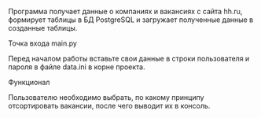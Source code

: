 Программа получает данные о компаниях и вакансиях с сайта hh.ru, формирует таблицы в БД PostgreSQL и загружает полученные данные в созданные таблицы.

Точка входа main.py

Перед началом работы вставьте свои данные в строки пользователя и пароля в файле data.ini в корне проекта.

Функционал

Пользователю необходимо выбрать, по какому принципу отсортировать вакансии, после чего выводит их в консоль.